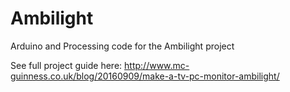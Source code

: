 # Ambilight
Arduino and Processing code for the Ambilight project

See full project guide here:
http://www.mc-guinness.co.uk/blog/20160909/make-a-tv-pc-monitor-ambilight/
